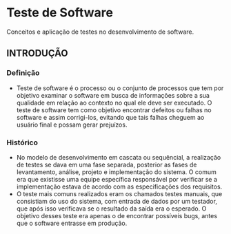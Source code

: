 # Teste de Software
Conceitos e aplicação de testes no desenvolvimento de software.

## INTRODUÇÃO

### Definição
* Teste de software é o processo ou o conjunto de processos que tem por objetivo examinar o software em busca de informações sobre
a sua qualidade em relação ao contexto no qual ele deve ser executado. O teste de software tem como objetivo encontrar defeitos ou falhas no software e assim corrigi-los,
evitando que tais falhas cheguem ao usuário final e possam gerar prejuízos.

### Histórico
* No modelo de desenvolvimento em cascata ou sequêncial, a realização de testes se dava em uma fase separada, posterior as fases de levantamento, análise, projeto e implementação do sistema. O comum era que existisse uma equipe específica responsável por verificar se a implementação estava de acordo com as especificações dos requisitos.
* O teste mais comuns realizados eram os chamados testes manuais, que consistiam do uso do sistema, com entrada de dados por um testador, que após isso verificava se o resultado da saída era o esperado. O objetivo desses teste era apenas o de encontrar possíveis bugs, antes que o software entrasse em produção.